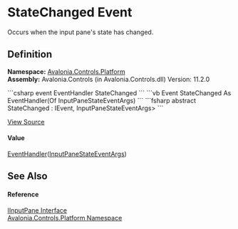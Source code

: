 # StateChanged Event


Occurs when the input pane's state has changed.



## Definition
**Namespace:** <a href="N_Avalonia_Controls_Platform">Avalonia.Controls.Platform</a>  
**Assembly:** Avalonia.Controls (in Avalonia.Controls.dll) Version: 11.2.0

<Tabs groupId="api-code-preview">
<TabItem value="csharp" label="C#">
```csharp
event EventHandler<InputPaneStateEventArgs> StateChanged
```
</TabItem>
<TabItem value="vb" label="VB">
```vb
Event StateChanged As EventHandler(Of InputPaneStateEventArgs)
```
</TabItem>
<TabItem value="fsharp" label="F#">
```fsharp
abstract StateChanged : IEvent<EventHandler<InputPaneStateEventArgs>,
    InputPaneStateEventArgs>
```
</TabItem>
</Tabs>



<a href="https://github.com/AvaloniaUI/Avalonia/tree/master/src/Avalonia.Controls/Platform/IInputPane.cs" title="View the source code">View Source</a>



#### Value
<a href="https://learn.microsoft.com/dotnet/api/system.eventhandler-1" target="_blank" rel="noopener noreferrer">EventHandler</a>(<a href="T_Avalonia_Controls_Platform_InputPaneStateEventArgs">InputPaneStateEventArgs</a>)

## See Also


#### Reference
<a href="T_Avalonia_Controls_Platform_IInputPane">IInputPane Interface</a>  
<a href="N_Avalonia_Controls_Platform">Avalonia.Controls.Platform Namespace</a>  
